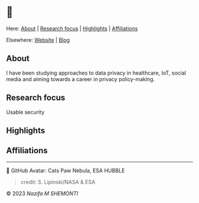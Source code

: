 [Website]: <https://mu-sh.studio>

[Blog]: <https://mu-sh.notion.site>

# 👋 

Here: [About](#about) | [Research focus](#research-focus) | [Highlights](#highlights) | [Affiliations](#affiliations)

Elsewhere: [Website] | [Blog]

## About 

I have been studying approaches to data privacy in healthcare, IoT, social media and aiming towards a career in privacy policy-making. 

## Research focus

Usable security 

## Highlights 

## Affiliations

***

🐆 GitHub Avatar: Cats Paw Nebula, ESA HUBBLE 
> credit: S. Lipinski/NASA & ESA 

© 2023 *Nazifa M SHEMONTI*
